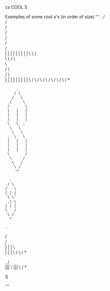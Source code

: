 cs
COOL S  

Examples of some cool s's 
(in order of size)
'''
            .
           / \
          /   \
         /     \
        /       \
       /         \
      /           \
     /             \
     |      |      |
     |      |      |
     |      |      |
      \      \    /  
       \      \  /
        \      \
         \      \
       /  \      \
      /    \      \
     |      |      |
     |      |      |
     |      |      |
     \             /
      \           /
       \         /
        \       /
         \     /
          \   /
           \ /
            *

         .
        / \
       /   \
      /     \
     /       \
     |   |   |
     |   |   |
     |   |   |
     \   \  ,
      \   \ 
       \   \
     ,  \   \
     |   |   |
     |   |   |
     |   |   |
     \       /
      \     /
       \   /
        \ /
         *

      .   
     / \
    /   \
    | | |
     \ \'
     ,\ \
    | | |
    \   /
     \ /
      *

    .   
   / \
  /   \
  | | |
   \ \
  | | |
  \   /
   \ /
    *

   .
  / \
  ||| 
   \\
  ||| 
  \ /
   *

 S

'''
